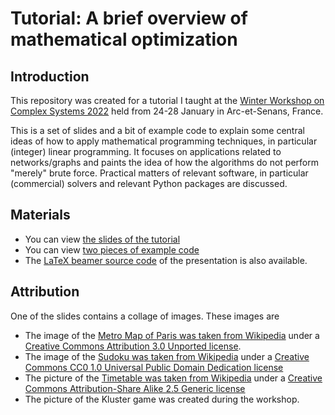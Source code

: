 # Tutorial: A brief overview of mathematical optimization

## Introduction

This repository was created for a tutorial I taught at the [Winter Workshop on Complex Systems 2022](https://wwcs2022.github.io/) held from 24-28 January in Arc-et-Senans, France.

This is a set of slides and a bit of example code to explain some central ideas of how to apply mathematical programming techniques, in particular (integer) linear programming. It focuses on applications related to networks/graphs and paints the idea of how the algorithms do not perform "merely" brute force. Practical matters of relevant software, in particular (commercial) solvers and relevant Python packages are discussed.

## Materials

* You can view [the slides of the tutorial](/presentation.pdf)
* You can view [two pieces of example code](/examples)
* The [LaTeX beamer source code](/src) of the presentation is also available.

## Attribution 

One of the slides contains a collage of images. These images are 

* The image of the [Metro Map of Paris was taken from Wikipedia](https://commons.wikimedia.org/wiki/File:Carte_M%C3%A9tro_de_Paris.jpg) under a [Creative Commons Attribution 3.0 Unported license](https://creativecommons.org/licenses/by/3.0/deed.en).
* The image of the [Sudoku was taken from Wikipedia](https://commons.wikimedia.org/wiki/File:Sudoku_Puzzle_by_L2G-20050714_standardized_layout.svg) under a [Creative Commons CC0 1.0 Universal Public Domain Dedication license](https://creativecommons.org/publicdomain/zero/1.0/deed.en)
* The picture of the [Timetable was taken from Wikipedia](https://commons.wikimedia.org/wiki/File:FahrplanTiefenbrunnen.JPG) under a [Creative Commons Attribution-Share Alike 2.5 Generic license](https://creativecommons.org/licenses/by-sa/2.5/deed.en)
* The picture of the Kluster game was created during the workshop.